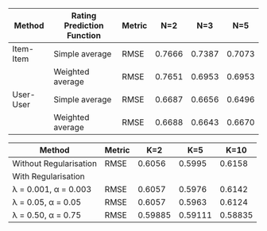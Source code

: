 | Method   | Rating Prediction Function | Metric | N=2 | N=3 | N=5 |
|----------|----------------------------|--------|-----|-----|-----|
| Item-Item | Simple average              | RMSE   |  0.7666   | 0.7387   | 0.7073  |
|          | Weighted average            | RMSE   | 0.7651 | 0.6953   |  0.6953  |
| User-User | Simple average              | RMSE   | 0.6687    |  0.6656   |    0.6496 |
|          | Weighted average            | RMSE   |  0.6688   |  0.6643   |  0.6670 |



| Method               | Metric | K=2 | K=5 | K=10 |
|----------------------|--------|-----|-----|------|
| Without Regularisation| RMSE   |  0.6056   | 0.5995    |  0.6158    |
| With Regularisation   |        |     |     |      |
| λ = 0.001, α = 0.003  | RMSE   |  0.6057   |  0.5976   |  0.6142    |
| λ = 0.05, α = 0.05    | RMSE   |  0.6057   |  0.5963   |  0.6124    |
| λ = 0.50, α = 0.75    | RMSE   |  0.59885   |  0.59111   |  0.58835    |
